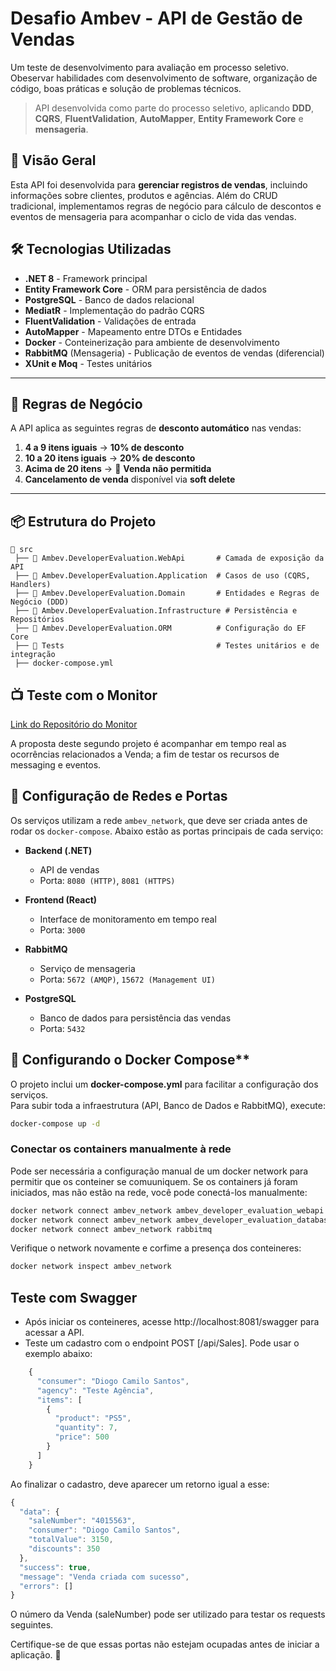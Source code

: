 # Desafio Ambev - API de Gestão de Vendas

Um teste de desenvolvimento para avaliação em processo seletivo. Obeservar habilidades com desenvolvimento de software, organização de código, boas práticas e solução de problemas técnicos.

> API desenvolvida como parte do processo seletivo, aplicando **DDD**, **CQRS**, **FluentValidation**, **AutoMapper**, **Entity Framework Core** e **mensageria**.

## **📌 Visão Geral**
Esta API foi desenvolvida para **gerenciar registros de vendas**, incluindo informações sobre clientes, produtos e agências. Além do CRUD tradicional, implementamos regras de negócio para cálculo de descontos e eventos de mensageria para acompanhar o ciclo de vida das vendas.

## **🛠️ Tecnologias Utilizadas**
- **.NET 8** - Framework principal
- **Entity Framework Core** - ORM para persistência de dados
- **PostgreSQL** - Banco de dados relacional
- **MediatR** - Implementação do padrão CQRS
- **FluentValidation** - Validações de entrada
- **AutoMapper** - Mapeamento entre DTOs e Entidades
- **Docker** - Conteinerização para ambiente de desenvolvimento
- **RabbitMQ** (Mensageria) - Publicação de eventos de vendas (diferencial)
- **XUnit e Moq** - Testes unitários

---

## **📖 Regras de Negócio**
A API aplica as seguintes regras de **desconto automático** nas vendas:
1. **4 a 9 itens iguais** → **10% de desconto**
2. **10 a 20 itens iguais** → **20% de desconto**
3. **Acima de 20 itens** → 🚫 **Venda não permitida**
4. **Cancelamento de venda** disponível via **soft delete**

---

## **📦 Estrutura do Projeto**
```plaintext
📂 src
 ├── 📁 Ambev.DeveloperEvaluation.WebApi       # Camada de exposição da API
 ├── 📁 Ambev.DeveloperEvaluation.Application  # Casos de uso (CQRS, Handlers)
 ├── 📁 Ambev.DeveloperEvaluation.Domain       # Entidades e Regras de Negócio (DDD)
 ├── 📁 Ambev.DeveloperEvaluation.Infrastructure # Persistência e Repositórios
 ├── 📁 Ambev.DeveloperEvaluation.ORM          # Configuração do EF Core
 ├── 📁 Tests                                  # Testes unitários e de integração
 ├── docker-compose.yml   

```

## **📺 Teste com o Monitor**
[Link do Repositório do Monitor](https://github.com/DeveloperStore-Team/developer-store-monitor)

A proposta deste segundo projeto é acompanhar em tempo real as ocorrências relacionados a Venda; a fim de testar os recursos de messaging e eventos.
## 📡 Configuração de Redes e Portas

Os serviços utilizam a rede `ambev_network`, que deve ser criada antes de rodar os `docker-compose`. Abaixo estão as portas principais de cada serviço:

- **Backend (.NET)**
  - API de vendas
  - Porta: `8080 (HTTP)`, `8081 (HTTPS)`

- **Frontend (React)**
  - Interface de monitoramento em tempo real
  - Porta: `3000`

- **RabbitMQ**
  - Serviço de mensageria
  - Porta: `5672 (AMQP)`, `15672 (Management UI)`

- **PostgreSQL**
  - Banco de dados para persistência das vendas
  - Porta: `5432`

## 📌 Configurando o Docker Compose**
O projeto inclui um **docker-compose.yml** para facilitar a configuração dos serviços.  
Para subir toda a infraestrutura (API, Banco de Dados e RabbitMQ), execute:

```sh
docker-compose up -d
```
### Conectar os containers manualmente à rede
Pode ser necessária a configuração manual de um docker network para permitir que os conteiner se comuuniquem. Se os containers já foram iniciados, mas não estão na rede, você pode conectá-los manualmente:
```sh
docker network connect ambev_network ambev_developer_evaluation_webapi
docker network connect ambev_network ambev_developer_evaluation_database
docker network connect ambev_network rabbitmq
```
Verifique o network novamente e corfime a presença dos conteineres:
```sh
docker network inspect ambev_network
```

## Teste com Swagger

- Após iniciar os conteineres, acesse http://localhost:8081/swagger para acessar a API. 
- Teste um cadastro com o endpoint POST [/api/Sales]. Pode usar o exemplo abaixo:
```Javascript
    {
      "consumer": "Diogo Camilo Santos",
      "agency": "Teste Agência",
      "items": [
        {
          "product": "PS5",
          "quantity": 7,
          "price": 500
        }
      ]
    }
```
   Ao finalizar o cadastro, deve aparecer um retorno igual a esse:
```Javascript 
{
  "data": {
    "saleNumber": "4015563",
    "consumer": "Diogo Camilo Santos",
    "totalValue": 3150,
    "discounts": 350
  },
  "success": true,
  "message": "Venda criada com sucesso",
  "errors": []
}
```

O número da Venda (saleNumber) pode ser utilizado para testar os requests seguintes.

Certifique-se de que essas portas não estejam ocupadas antes de iniciar a aplicação. 🚀
